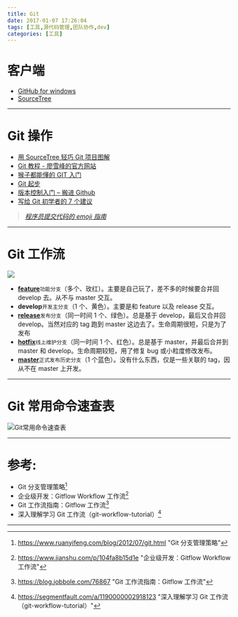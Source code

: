 ```yaml
---
title: Git
date: 2017-01-07 17:26:04
tags: [工具,源代码管理,团队协作,dev]
categories: [工具]
---
```


# 客户端

- [GitHub for windows](https://windows.github.com/)
- [SourceTree ](https://www.sourcetreeapp.com/)

---

# Git 操作

- [用 SourceTree 轻巧 Git 项目图解](https://www.cnblogs.com/simadi/p/5072480.html)
- [Git 教程 - 廖雪峰的官方网站](https://www.liaoxuefeng.com/wiki/0013739516305929606dd18361248578c67b8067c8c017b000)
- [猴子都能懂的 GIT 入门](https://backlogtool.com/git-guide/cn/)
- [Git 起步](https://git-scm.com/book/zh/v1/%E8%B5%B7%E6%AD%A5)
- [版本控制入门 – 搬进 Github](https://www.imooc.com/learn/390)
- [写给 Git 初学者的 7 个建议](https://blog.jobbole.com/50603/)

> _[程序员提交代码的 emoji 指南](https://www.toutiao.com/i6353472144239755777/?tt_from=weixin&utm_campaign=client_share&app=news_article&utm_source=weixin&iid=6177424078&utm_medium=toutiao_ios&wxshare_count=1)_

---

# Git 工作流

![](https://nvie.com/img/git-model@2x.png)

- **[feature](https://segmentfault.com/a/1190000002918123#articleHeader13)**`功能分支`（多个、玫红）。主要是自己玩了，差不多的时候要合并回 develop 去。从不与 master 交互。
- **develop**`开发主分支`（1 个、黄色）。主要是和 feature 以及 release 交互。
- **[release](https://segmentfault.com/a/1190000002918123#articleHeader14)**`发布分支`（同一时间 1 个、绿色）。总是基于 develop，最后又合并回 develop。当然对应的 tag 跑到 master 这边去了。生命周期很短，只是为了发布
- **[hotfix](https://segmentfault.com/a/1190000002918123#articleHeader15)**`线上维护分支`（同一时间 1 个、红色）。总是基于 master，并最后合并到 master 和 develop。生命周期较短，用了修复 bug 或小粒度修改发布。
- **[master](https://segmentfault.com/a/1190000002918123#articleHeader12)**`正式发布历史分支`（1 个蓝色）。没有什么东西，仅是一些关联的 tag，因从不在 master 上开发。

---

# Git 常用命令速查表

![Git常用命令速查表](https://image.xuebin.me/Git%E5%B8%B8%E7%94%A8%E5%91%BD%E4%BB%A4%E9%80%9F%E6%9F%A5%E8%A1%A8.jpeg)

---

# 参考:

- Git 分支管理策略[^1]
- 企业级开发：Gitflow Workflow 工作流[^2]
- Git 工作流指南：Gitflow 工作流[^3]
- 深入理解学习 Git 工作流（git-workflow-tutorial）[^4]

---

[^1]: <https://www.ruanyifeng.com/blog/2012/07/git.html> "Git 分支管理策略"
[^2]: <https://www.jianshu.com/p/104fa8b15d1e> "企业级开发：Gitflow Workflow 工作流"
[^3]: <https://blog.jobbole.com/76867> "Git 工作流指南：Gitflow 工作流"
[^4]: <https://segmentfault.com/a/1190000002918123> "深入理解学习 Git 工作流（git-workflow-tutorial）"

